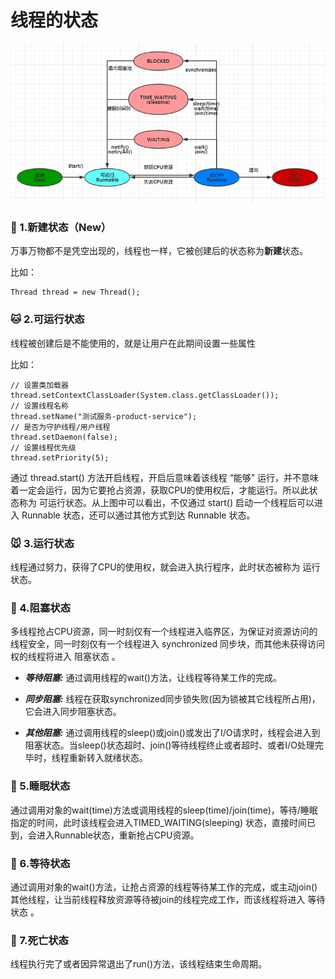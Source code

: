 #  线程的状态

![线程状态转换](https://github.com/Mrzhangxiaodong/F_MrZhangxd/blob/master/Java%E5%A4%9A%E7%BA%BF%E7%A8%8B%E4%B8%8E%E5%B9%B6%E5%8F%91%E6%A1%86%E6%9E%B6/images/20191106001.PNG)

### 🐶 1.新建状态（New）
  万事万物都不是凭空出现的，线程也一样，它被创建后的状态称为**新建**状态。
  
  比如：
  
  ```
  Thread thread = new Thread();
  ```
  
### 🐱 2.可运行状态
  线程被创建后是不能使用的，就是让用户在此期间设置一些属性
  
  比如：
  
  ```
  // 设置类加载器
  thread.setContextClassLoader(System.class.getClassLoader());
  // 设置线程名称
  thread.setName("测试服务-product-service");
  // 是否为守护线程/用户线程
  thread.setDaemon(false);
  // 设置线程优先级
  thread.setPriority(5);
  ```
  
  通过 thread.start() 方法开启线程，开启后意味着该线程 “能够” 运行，并不意味着一定会运行，因为它要抢占资源，获取CPU的使用权后，才能运行。所以此状态称为 可运行状态。从上图中可以看出，不仅通过 start() 启动一个线程后可以进入 Runnable 状态，还可以通过其他方式到达 Runnable 状态。

### 🐭 3.运行状态
  线程通过努力，获得了CPU的使用权，就会进入执行程序，此时状态被称为 运行状态。
  
### 🐹 4.阻塞状态
  多线程抢占CPU资源，同一时刻仅有一个线程进入临界区，为保证对资源访问的线程安全，同一时刻仅有一个线程进入 synchronized 同步块，而其他未获得访问权的线程将进入 阻塞状态 。
* ***等待阻塞:*** 通过调用线程的wait()方法，让线程等待某工作的完成。

* ***同步阻塞:*** 线程在获取synchronized同步锁失败(因为锁被其它线程所占用)，它会进入同步阻塞状态。

* ***其他阻塞:*** 通过调用线程的sleep()或join()或发出了I/O请求时，线程会进入到阻塞状态。当sleep()状态超时、join()等待线程终止或者超时、或者I/O处理完毕时，线程重新转入就绪状态。
### 🐰 5.睡眠状态
  通过调用对象的wait(time)方法或调用线程的sleep(time)/join(time)，等待/睡眠指定的时间，此时该线程会进入TIMED_WAITING(sleeping) 状态，直接时间已到，会进入Runnable状态，重新抢占CPU资源。
### 🐻 6.等待状态
  通过调用对象的wait()方法，让抢占资源的线程等待某工作的完成，或主动join()其他线程，让当前线程释放资源等待被join的线程完成工作，而该线程将进入 等待状态 。
### 🐼 7.死亡状态
  线程执行完了或者因异常退出了run()方法，该线程结束生命周期。
